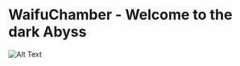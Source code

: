 # WaifuChamber - Welcome to the dark Abyss

![Alt Text](https://tenor.com/view/kitten-sleepy-yawn-gif-4040620)
